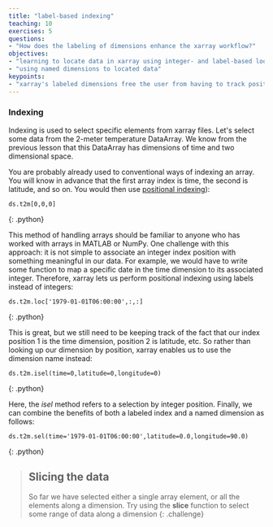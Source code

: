 ```yaml
---
title: "label-based indexing"
teaching: 10
exercises: 5
questions:
- "How does the labeling of dimensions enhance the xarray workflow?"
objectives:
- "learning to locate data in xarray using integer- and label-based lookups"
- "using named dimensions to located data"
keypoints:
- "xarray's labeled dimensions free the user from having to track positional ordering of dimensions when accessing data, creating a more simplified workflow"
---
```


### Indexing

Indexing is used to select specific elements from xarray files. Let's select some data from the 2-meter temperature DataArray. We know from the previous lesson that this DataArray has dimensions of time and two dimensional space. 

You are probably already used to conventional ways of indexing an array. You will know in advance that the first array index is time, the second is latitude, and so on. You would then use [positional indexing](http://xarray.pydata.org/en/stable/indexing.html)):

~~~
ds.t2m[0,0,0]
~~~
{: .python}

This method of handling arrays should be familiar to anyone who has worked with arrays in MATLAB or NumPy. One challenge with this approach: it is not simple to associate an integer index position with something meaningful in our data. For example, we would have to write some function to map a specific date in the time dimension to its associated integer. Therefore, xarray lets us perform positional indexing using labels instead of integers:

~~~
ds.t2m.loc['1979-01-01T06:00:00',:,:]
~~~
{: .python}

This is great, but we still need to be keeping track of the fact that our index position 1 is the time dimension, position 2 is latitude, etc. So rather than looking up our dimension by position, xarray enables us to use the dimension name instead:

~~~
ds.t2m.isel(time=0,latitude=0,longitude=0)
~~~
{: .python}

Here, the *isel* method refers to a selection by integer position. Finally, we can combine the benefits of both a labeled index and a named dimension as follows:

~~~
ds.t2m.sel(time='1979-01-01T06:00:00',latitude=0.0,longitude=90.0)
~~~
{: .python}


> ## Slicing the data
> So far we have selected either a single array element, or all the elements along a dimension. Try using the __slice__
> function to select some range of data along a dimension
{: .challenge}
